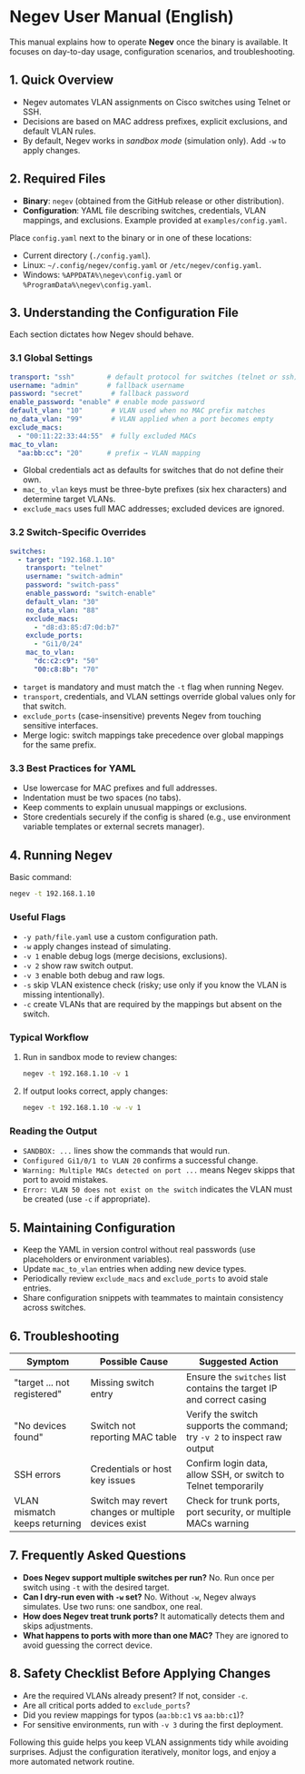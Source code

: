 # Negev User Manual (English)

This manual explains how to operate **Negev** once the binary is available. It focuses on day-to-day usage, configuration scenarios, and troubleshooting.

## 1. Quick Overview
- Negev automates VLAN assignments on Cisco switches using Telnet or SSH.
- Decisions are based on MAC address prefixes, explicit exclusions, and default VLAN rules.
- By default, Negev works in *sandbox mode* (simulation only). Add `-w` to apply changes.

## 2. Required Files
- **Binary**: `negev` (obtained from the GitHub release or other distribution).
- **Configuration**: YAML file describing switches, credentials, VLAN mappings, and exclusions. Example provided at `examples/config.yaml`.

Place `config.yaml` next to the binary or in one of these locations:
- Current directory (`./config.yaml`).
- Linux: `~/.config/negev/config.yaml` or `/etc/negev/config.yaml`.
- Windows: `%APPDATA%\negev\config.yaml` or `%ProgramData%\negev\config.yaml`.

## 3. Understanding the Configuration File
Each section dictates how Negev should behave.

### 3.1 Global Settings
```yaml
transport: "ssh"        # default protocol for switches (telnet or ssh)
username: "admin"       # fallback username
password: "secret"       # fallback password
enable_password: "enable" # enable mode password
default_vlan: "10"       # VLAN used when no MAC prefix matches
no_data_vlan: "99"       # VLAN applied when a port becomes empty
exclude_macs:
  - "00:11:22:33:44:55"  # fully excluded MACs
mac_to_vlan:
  "aa:bb:cc": "20"      # prefix → VLAN mapping
```

- Global credentials act as defaults for switches that do not define their own.
- `mac_to_vlan` keys must be three-byte prefixes (six hex characters) and determine target VLANs.
- `exclude_macs` uses full MAC addresses; excluded devices are ignored.

### 3.2 Switch-Specific Overrides
```yaml
switches:
  - target: "192.168.1.10"
    transport: "telnet"
    username: "switch-admin"
    password: "switch-pass"
    enable_password: "switch-enable"
    default_vlan: "30"
    no_data_vlan: "88"
    exclude_macs:
      - "d8:d3:85:d7:0d:b7"
    exclude_ports:
      - "Gi1/0/24"
    mac_to_vlan:
      "dc:c2:c9": "50"
      "00:c8:8b": "70"
```

- `target` is mandatory and must match the `-t` flag when running Negev.
- `transport`, credentials, and VLAN settings override global values only for that switch.
- `exclude_ports` (case-insensitive) prevents Negev from touching sensitive interfaces.
- Merge logic: switch mappings take precedence over global mappings for the same prefix.

### 3.3 Best Practices for YAML
- Use lowercase for MAC prefixes and full addresses.
- Indentation must be two spaces (no tabs).
- Keep comments to explain unusual mappings or exclusions.
- Store credentials securely if the config is shared (e.g., use environment variable templates or external secrets manager).

## 4. Running Negev
Basic command:
```bash
negev -t 192.168.1.10
```

### Useful Flags
- `-y path/file.yaml` use a custom configuration path.
- `-w` apply changes instead of simulating.
- `-v 1` enable debug logs (merge decisions, exclusions).
- `-v 2` show raw switch output.
- `-v 3` enable both debug and raw logs.
- `-s` skip VLAN existence check (risky; use only if you know the VLAN is missing intentionally).
- `-c` create VLANs that are required by the mappings but absent on the switch.

### Typical Workflow
1. Run in sandbox mode to review changes:
   ```bash
   negev -t 192.168.1.10 -v 1
   ```
2. If output looks correct, apply changes:
   ```bash
   negev -t 192.168.1.10 -w -v 1
   ```

### Reading the Output
- `SANDBOX: ...` lines show the commands that would run.
- `Configured Gi1/0/1 to VLAN 20` confirms a successful change.
- `Warning: Multiple MACs detected on port ...` means Negev skipps that port to avoid mistakes.
- `Error: VLAN 50 does not exist on the switch` indicates the VLAN must be created (use `-c` if appropriate).

## 5. Maintaining Configuration
- Keep the YAML in version control without real passwords (use placeholders or environment variables).
- Update `mac_to_vlan` entries when adding new device types.
- Periodically review `exclude_macs` and `exclude_ports` to avoid stale entries.
- Share configuration snippets with teammates to maintain consistency across switches.

## 6. Troubleshooting
| Symptom | Possible Cause | Suggested Action |
| --- | --- | --- |
| "target ... not registered" | Missing switch entry | Ensure the `switches` list contains the target IP and correct casing |
| "No devices found" | Switch not reporting MAC table | Verify the switch supports the command; try `-v 2` to inspect raw output |
| SSH errors | Credentials or host key issues | Confirm login data, allow SSH, or switch to Telnet temporarily |
| VLAN mismatch keeps returning | Switch may revert changes or multiple devices exist | Check for trunk ports, port security, or multiple MACs warning |

## 7. Frequently Asked Questions
- **Does Negev support multiple switches per run?** No. Run once per switch using `-t` with the desired target.
- **Can I dry-run even with `-w` set?** No. Without `-w`, Negev always simulates. Use two runs: one sandbox, one real.
- **How does Negev treat trunk ports?** It automatically detects them and skips adjustments.
- **What happens to ports with more than one MAC?** They are ignored to avoid guessing the correct device.

## 8. Safety Checklist Before Applying Changes
- Are the required VLANs already present? If not, consider `-c`.
- Are all critical ports added to `exclude_ports`?
- Did you review mappings for typos (`aa:bb:c1` vs `aa:bb:c1`)?
- For sensitive environments, run with `-v 3` during the first deployment.

Following this guide helps you keep VLAN assignments tidy while avoiding surprises. Adjust the configuration iteratively, monitor logs, and enjoy a more automated network routine.
